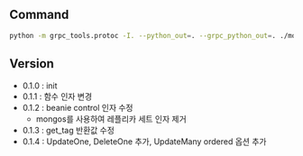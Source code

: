 ## Command
```bash
python -m grpc_tools.protoc -I. --python_out=. --grpc_python_out=. ./mongodb_module/proto/collection.proto
```

## Version
+ 0.1.0 : init
+ 0.1.1 : 함수 인자 변경
+ 0.1.2 : beanie control 인자 수정
  + mongos를 사용하여 레플리카 세트 인자 제거
+ 0.1.3 : get_tag 반환값 수정
+ 0.1.4 : UpdateOne, DeleteOne 추가, UpdateMany ordered 옵션 추가
